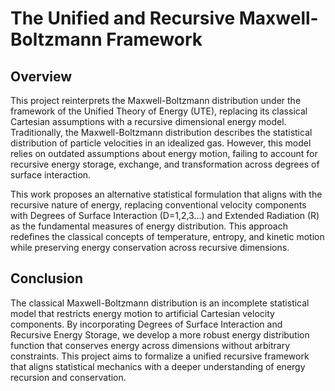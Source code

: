 <h1>The Unified and Recursive Maxwell-Boltzmann Framework</h1>

<h2>Overview</h2>

This project reinterprets the Maxwell-Boltzmann distribution under the framework of the Unified Theory of Energy (UTE), replacing its classical Cartesian assumptions with a recursive dimensional energy model. Traditionally, the Maxwell-Boltzmann distribution describes the statistical distribution of particle velocities in an idealized gas. However, this model relies on outdated assumptions about energy motion, failing to account for recursive energy storage, exchange, and transformation across degrees of surface interaction.

This work proposes an alternative statistical formulation that aligns with the recursive nature of energy, replacing conventional velocity components with Degrees of Surface Interaction (D=1,2,3...) and Extended Radiation (R) as the fundamental measures of energy distribution. This approach redefines the classical concepts of temperature, entropy, and kinetic motion while preserving energy conservation across recursive dimensions.

<h2>Conclusion</h2>

The classical Maxwell-Boltzmann distribution is an incomplete statistical model that restricts energy motion to artificial Cartesian velocity components. By incorporating Degrees of Surface Interaction and Recursive Energy Storage, we develop a more robust energy distribution function that conserves energy across dimensions without arbitrary constraints. This project aims to formalize a unified recursive framework that aligns statistical mechanics with a deeper understanding of energy recursion and conservation.
